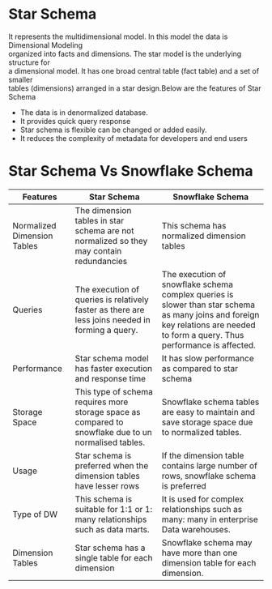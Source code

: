 # Star Schema
It represents the multidimensional model. In this model the data is Dimensional Modeling  
organized into facts and dimensions. The star model is the underlying structure for  
a dimensional model. It has one broad central table (fact table) and a set of smaller  
tables (dimensions) arranged in a star design.Below are the features of Star Schema  
- The data is in denormalized database.
- It provides quick query response
- Star schema is flexible can be changed or added easily.
- It reduces the complexity of metadata for developers and end users

# Star Schema Vs Snowflake Schema
| __Features__                | __Star Schema__                                                                                         | __Snowflake Schema__                                                                                                                                                    |
|-----------------------------|---------------------------------------------------------------------------------------------------------|-------------------------------------------------------------------------------------------------------------------------------------------------------------------------|
| Normalized Dimension Tables | The dimension tables in star schema are not normalized so they may contain redundancies                 | This schema has normalized dimension tables                                                                                                                             |
| Queries                     | The execution of queries is relatively faster as there are less joins needed in forming a   query.      | The execution of snowflake schema complex queries is slower than star schema as many joins and foreign key relations are needed to form a query. Thus performance is affected. |
| Performance                 | Star schema model has faster execution and response time                                                | It has slow performance as compared to star schema                                                                                                                      |
| Storage Space               | This type of schema requires more storage space as compared to snowflake due to un normalised   tables. | Snowflake schema tables are easy to maintain and save storage space due to normalized tables.                                                                           |
| Usage                       | Star schema is preferred when the dimension tables have lesser rows                                     | If the dimension table contains large number of rows, snowflake schema is preferred                                                                                     |
| Type of DW                  | This schema is suitable for 1:1 or 1: many relationships such as data marts.                            | It is used for complex relationships such as many: many in enterprise Data warehouses.                                                                                  |
| Dimension  Tables           | Star schema has a  single table for each dimension                                                      | Snowflake schema may have more than one dimension table for each dimension.                                                                                             |